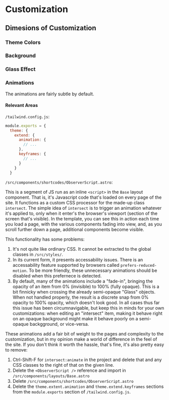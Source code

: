 # Customization

## Dimesions of Customization

### Theme Colors

### Background

### Glass Effect

### Animations

The animations are fairly subtle by default.

#### Relevant Areas

`/tailwind.config.js`:

```js
module.exports = {
  theme: {
    extend: {
      animation: {
        // ...
      },
      keyframes: {
        // ...
      }
    }
  }
```

`/src/components/shortcodes/ObserverScript.astro`:

This is a segment of JS run as an inline `<script>` in the `Base` layout component. That is, it's Javascript code that's loaded on every page of the site. It functions as a custom CSS processor for the made-up class `intersect`. The simple idea of `intersect` is to trigger an animation whatever it's applied to, only when it enter's the browser's viewport (section of the screen that's visible). In the template, you can see this in action each time you load a page, with the various components fading into view, and, as you scroll further down a page, additional components become visible.

This functionality has some problems:

1. It's not quite like ordinary CSS. It cannot be extracted to the global classes in `/src/styles/`.
2. In its current form, it presents accessability issues. There is an accessability feature supported by browsers called `prefers-reduced-motion`. To be more friendly, these unnecessary animations should be disabled when this prefernece is detected.
3. By default, many of the animations include a "fade-in", bringing the opacity of an item from 0% (invisible) to 100% (fully opaque). This is a bit finnicky when crossing the already semi-opaque "Glass" objects. When not handled properly, the result is a discrete snap from 0% opacity to 100% opacity, which doesn't look good. In all cases thus far this issue has been circumnavigable, but keep this in minds for your own customizations: when editing an "intersect" item, making it behave right on an opaque background might make it behave poorly on a semi-opaque backgground, or vice-versa.

These animations add a fair bit of weight to the pages and complexity to the customization, but in my opinion make a world of difference in the feel of the site. If you don't think it worth the hassle, that's fine, it's also pretty easy to remove:

1. Ctrl-Shift-F for `intersect:animate` in the project and delete that and any CSS classes to the right of that on the given line.
2. Delete the `<ObserverScript />` reference and import in `/src/components/layouts/Base.astro`
3. Delete `/src/components/shortcodes/ObserverScript.astro`
4. Delete the `theme.extent.animation` and `theme.extend.keyframes` sections from the `module.exports` section of `/tailwind.config.js`.
